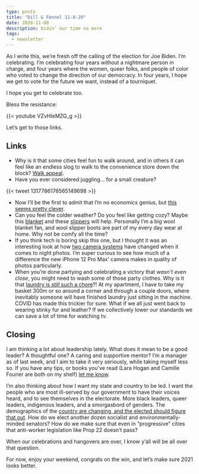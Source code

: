 ```yaml
---
type: posts
title: "Dill & Fennel 11-8-20"
date: 2020-11-08
description: bidin’ our time no more
tags:
  - newsletter
---
```


As I write this, we’re fresh off the calling of the election for Joe Biden. I’m celebrating. I’m celebrating four years without a nightmare person in charge, and four years where the women, queer folks, and people of color who voted to change the direction of our democracy. In four years, I hope we get to vote for the future we want, instead of a tourniquet.

I hope you get to celebrate too.

Bless the resistance:

{{< youtube VZvHIeMZG_g >}}

Let’s get to those links.

## Links

- Why is it that some cities feel fun to walk around, and in others it can feel like an endless slog to walk to the convenience store down the block? [Walk appeal](http://www.originalgreen.org/blog/2012/walk-appeal.html). 
- Have you ever considered juggling... for a small creature?

{{< tweet 1317786176565149698 >}}

- Now I’ll be the first to admit that I’m no economics genius, but [this seems pretty clever](https://www.jasonhickel.org/blog/2020/9/10/degrowth-and-mmt-a-thought-experiment). 
- Can you feel the colder weather? Do you feel like getting cozy? Maybe this [blanket](https://snowpeak.com/products/takibi-blanket) and these [slippers](https://huckberry.com/store/greys/category/p/60830-the-outdoor-slipper-boot) will help. Personally I’m a big wool blanket fan, and wool slipper boots are part of my every day wear at home. Why not be comfy all the time?
- If you think tech is boring skip this one, but I thought it was an interesting look at how [two camera systems](https://www.inputmag.com/reviews/pixel-5-vs-iphone-12-which-camera-phone-shoots-better-night-photos) have changed when it comes to night photos. I’m super curious to see how much of a difference the new iPhone 12 Pro Max’ camera makes in quality of photos particularly.
- When you’re done partying and celebrating a victory that _wasn’t even close_, you might need to wash some of those party clothes. Why is it that [laundry is _still_ such a chore](https://www.vox.com/the-goods/21523419/laundry-hate-chore-washing-machine)?! At my apartment, I have to take my basket 300m or so around a corner and through a couple doors, where inevitably someone will have finished laundry just sitting in the machine. COVID has made this trickier for sure. What if we all just went back to wearing stinky fur and leather? If we collectively lower our standards we can save a lot of time for watching tv.

## Closing

I am thinking a lot about leadership lately. What does it mean to be a good leader? A thoughtful one? A caring and supportive mentor? I’m a manager as of last week, and I aim to take it very seriously, while taking myself less so. If you have any tips, or books you’ve read (Lara Hogan and Camille Fourier are both on my shelf) [let me know](mailto:newlsetter@brookshelley.com).

I’m also thinking about how I want my state and country to be led. I want the people who are most ill-served by our government to have their voices heard, and to see themselves in the electorate. More black leaders, queer leaders, indigenous leaders, and a smorgasbord of genders. The demographics of the [country are changing, and the elected should figure that out](https://www.chicagoreader.com/chicago/election-demographics-race-trump-clinton/Content?oid=24192623). How do we elect another dozen socialist and environmentally-minded senators? How do we make sure that even in “progressive” cities that anti-worker legislation like Prop 22 doesn’t pass?

When our celebrations and hangovers are over, I know y’all will be all over that question.

For now, enjoy your weekend, congrats on the win, and let’s make sure 2021 looks better.